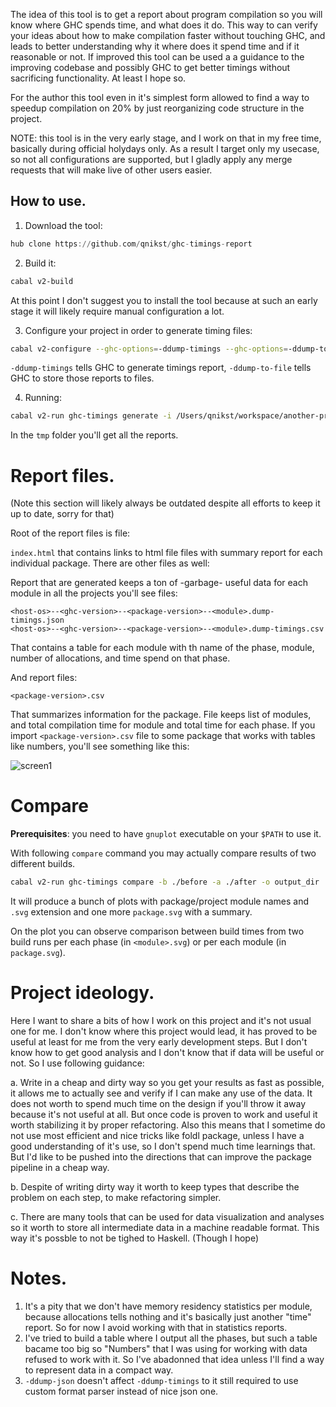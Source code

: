 The idea of this tool is to get a report about program compilation so
you will know where GHC spends time, and what does it do. This way to
can verify your ideas about how to make compilation faster without
touching GHC, and leads to better understanding why it where does it
spend time and if it reasonable or not. If improved this tool can be
used a a guidance to the improving codebase and possibly GHC to get
better timings without sacrificing functionality. At least I hope so.

For the author this tool even in it's simplest form allowed to find
a way to speedup compilation on 20% by just reorganizing code structure
in the project.

NOTE: this tool is in the very early stage, and I work on that in my
free time, basically during official holydays only. As a result I target
only my usecase, so not all configurations are supported, but I gladly
apply any merge requests that will make live of other users easier.

## How to use.

1. Download the tool:

```haskell
hub clone https://github.com/qnikst/ghc-timings-report
```

2. Build it:

```bash
cabal v2-build
```

At this point I don't suggest you to install the tool because
at such an early stage it will likely require manual configuration 
a lot.

3. Configure your project in order to generate timing files:
 
```bash
cabal v2-configure --ghc-options=-ddump-timings --ghc-options=-ddump-to-file
```

`-ddump-timings` tells GHC to generate timings report, `-ddump-to-file` tells GHC
to store those reports to files.

4. Running:

```bash
cabal v2-run ghc-timings generate -i /Users/qnikst/workspace/another-project/dist-newstyle
```

In the `tmp` folder you'll get all the reports.

# Report files.

(Note this section will likely always be outdated despite all efforts to keep it up to date,
sorry for that)

Root of the report files is file:

`index.html` that contains links to html file files with summary report for each individual
package. There are other files as well:

Report that are generated keeps a ton of -garbage- useful data for each module in all the
projects you'll see files:

```
<host-os>--<ghc-version>--<package-version>--<module>.dump-timings.json
<host-os>--<ghc-version>--<package-version>--<module>.dump-timings.csv
```

That contains a table for each module with th name of the phase, module, number of allocations, and time
spend on that phase.

And report files:

```
<package-version>.csv
```

That summarizes information for the package. File keeps list of modules, and total compilation time
for module and total time for each phase. If you import `<package-version>.csv` file to some
package that works with tables like numbers, you'll see something like this:

![screen1](https://github.com/qnikst/ghc-timings-report/blob/master/screenshot1.png?raw=true)


# Compare

**Prerequisites**: you need to have `gnuplot` executable on your `$PATH` to use it.

With following `compare` command you may actually compare results of two different builds.

```bash
cabal v2-run ghc-timings compare -b ./before -a ./after -o output_dir
```

It will produce a bunch of plots with package/project module names and `.svg` extension and one more `package.svg` with a summary.

On the plot you can observe comparison between build times from two build runs per each phase (in `<module>.svg`) or per each module (in `package.svg`).


# Project ideology.

Here I want to share a bits of how I work on this project and it's not usual one for me.
I don't know where this project would lead, it has proved to be useful at least
for me from the very early development steps. But I don't know how to get good analysis
and I don't know that if data will be useful or not. So I use following guidance:

a. Write in a cheap and dirty way so you get your results as fast as possible, it allows
me to actually see and verify if I can make any use of the data. It does not worth to
spend much time on the design if you'll throw it away because it's not useful at all.
But once code is proven to work and useful it worth stabilizing it by proper refactoring.
Also this means that I sometime do not use most efficient and nice tricks like foldl
package, unless I have a good understanding of it's use, so I don't spend much time
learnings that. But I'd like to be pushed into the directions that can improve the
package pipeline in a cheap way.

b. Despite of writing dirty way it worth to keep types that describe the problem on
each step, to make refactoring simpler.

c. There are many tools that can be used for data visualization and analyses so it worth
to store all intermediate data in a machine readable format. This way it's possble to
not be tighed to Haskell. (Though I hope)


# Notes.

1. It's a pity that we don't have memory residency statistics per module, because allocations
tells nothing and it's basically just another "time" report. So for now I avoid working with
that in statistics reports.
2. I've tried to build a table where I output all the phases, but such a table bacame too
big so "Numbers" that I was using for working with data refused to work with it. So I've
abadonned that idea unless I'll find a way to represent data in a compact way.
3. `-ddump-json` doesn't affect `-ddump-timings` to it still required to use custom format
parser instead of nice json one.
